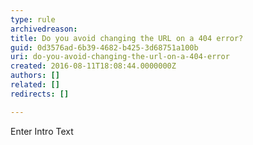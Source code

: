 ```yaml
---
type: rule
archivedreason: 
title: Do you avoid changing the URL on a 404 error?
guid: 0d3576ad-6b39-4682-b425-3d68751a100b
uri: do-you-avoid-changing-the-url-on-a-404-error
created: 2016-08-11T18:08:44.0000000Z
authors: []
related: []
redirects: []

---
```



Enter Intro Text
<br><excerpt class='endintro'></excerpt><br>



